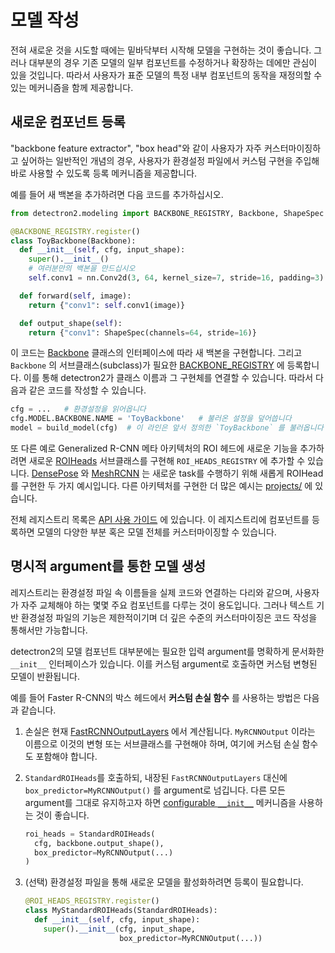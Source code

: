 # 모델 작성

전혀 새로운 것을 시도할 때에는 밑바닥부터 시작해 모델을
구현하는 것이 좋습니다. 그러나 대부분의 경우 기존 모델의
일부 컴포넌트를 수정하거나 확장하는 데에만 관심이 있을 것입니다.
따라서 사용자가 표준 모델의 특정 내부 컴포넌트의
동작을 재정의할 수 있는 메커니즘을 함께 제공합니다.


## 새로운 컴포넌트 등록

"backbone feature extractor", "box head"와 같이 사용자가 자주 커스터마이징하고 싶어하는 일반적인 개념의 경우,
사용자가 환경설정 파일에서 커스텀 구현을 주입해
바로 사용할 수 있도록 등록 메커니즘을 제공합니다.

예를 들어 새 백본을 추가하려면 다음 코드를 추가하십시오.
```python
from detectron2.modeling import BACKBONE_REGISTRY, Backbone, ShapeSpec

@BACKBONE_REGISTRY.register()
class ToyBackbone(Backbone):
  def __init__(self, cfg, input_shape):
    super().__init__()
    # 여러분만의 백본을 만드십시오
    self.conv1 = nn.Conv2d(3, 64, kernel_size=7, stride=16, padding=3)

  def forward(self, image):
    return {"conv1": self.conv1(image)}

  def output_shape(self):
    return {"conv1": ShapeSpec(channels=64, stride=16)}
```

이 코드는 [Backbone](../modules/modeling.html#detectron2.modeling.Backbone)
클래스의 인터페이스에 따라 새 백본을 구현합니다.
그리고 `Backbone` 의 서브클래스(subclass)가 필요한
[BACKBONE_REGISTRY](../modules/modeling.html#detectron2.modeling.BACKBONE_REGISTRY) 에 등록합니다.
이를 통해 detectron2가 클래스 이름과 그 구현체를 연결할 수 있습니다. 따라서 다음과 같은 코드를
작성할 수 있습니다.

```python
cfg = ...   # 환경설정을 읽어옵니다
cfg.MODEL.BACKBONE.NAME = 'ToyBackbone'   # 불러온 설정을 덮어씁니다
model = build_model(cfg)  # 이 라인은 앞서 정의한 `ToyBackbone` 를 불러옵니다
```

또 다른 예로 Generalized R-CNN 메타 아키텍처의 ROI 헤드에 새로운 기능을 추가하려면
새로운 [ROIHeads](../modules/modeling.html#detectron2.modeling.ROIHeads) 서브클래스를 구현해
`ROI_HEADS_REGISTRY` 에 추가할 수 있습니다.
[DensePose](../../projects/DensePose)
와 [MeshRCNN](https://github.com/facebookresearch/meshrcnn) 는
새로운 task를 수행하기 위해 새롭게 ROIHead를 구현한 두 가지 예시입니다.
다른 아키텍처를 구현한 더 많은 예시는
[projects/](../../projects/) 에 있습니다.

전체 레지스트리 목록은 [API 사용 가이드](../modules/modeling.html#model-registries) 에 있습니다.
이 레지스트리에 컴포넌트를 등록하면 모델의 다양한 부분 혹은 모델 전체를
커스터마이징할 수 있습니다.

## 명시적 argument를 통한 모델 생성

레지스트리는 환경설정 파일 속 이름들을 실제 코드와 연결하는 다리와 같으며,
사용자가 자주 교체해야 하는 몇몇 주요 컴포넌트를 다루는 것이 용도입니다.
그러나 텍스트 기반 환경설정 파일의 기능은 제한적이기며
더 깊은 수준의 커스터마이징은 코드 작성을 통해서만 가능합니다.

detectron2의 모델 컴포넌트 대부분에는 필요한 입력 argument를 명확하게 문서화한
`__init__` 인터페이스가 있습니다. 이를 커스텀 argument로 호출하면 커스텀 변형된
모델이 반환됩니다.

예를 들어 Faster R-CNN의 박스 헤드에서 __커스텀 손실 함수__ 를 사용하는 방법은 다음과 같습니다.

1. 손실은 현재 [FastRCNNOutputLayers](../modules/modeling.html#detectron2.modeling.FastRCNNOutputLayers) 에서 계산됩니다.
   `MyRCNNOutput` 이라는 이름으로 이것의 변형 또는 서브클래스를 구현해야 하며, 여기에 커스텀 손실 함수도 포함해야 합니다.
2. `StandardROIHeads`를 호출하되, 내장된 `FastRCNNOutputLayers` 대신에 `box_predictor=MyRCNNOutput()` 를 argument로 넘깁니다.
   다른 모든 argument를 그대로 유지하고자 하면 [configurable `__init__`](../modules/config.html#detectron2.config.configurable) 메커니즘을 사용하는 것이 좋습니다.

   ```python
   roi_heads = StandardROIHeads(
     cfg, backbone.output_shape(),
     box_predictor=MyRCNNOutput(...)
   )
   ```
3. (선택) 환경설정 파일을 통해 새로운 모델을 활성화하려면 등록이 필요합니다.
   ```python
   @ROI_HEADS_REGISTRY.register()
   class MyStandardROIHeads(StandardROIHeads):
     def __init__(self, cfg, input_shape):
       super().__init__(cfg, input_shape,
                        box_predictor=MyRCNNOutput(...))
   ```
